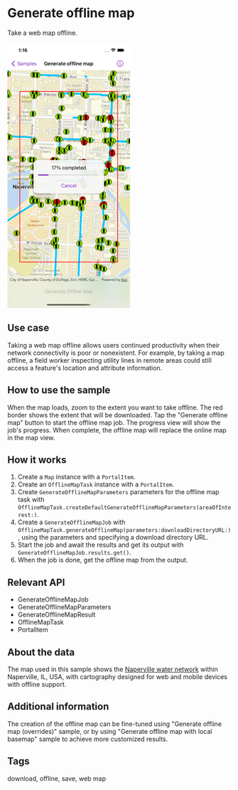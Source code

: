 # Generate offline map

Take a web map offline.

![Screenshot of generate offline map sample](generate-offline-map.png)

## Use case

Taking a web map offline allows users continued productivity when their network connectivity is poor or nonexistent. For example, by taking a map offline, a field worker inspecting utility lines in remote areas could still access a feature's location and attribute information.

## How to use the sample

When the map loads, zoom to the extent you want to take offline. The red border shows the extent that will be downloaded. Tap the "Generate offline map" button to start the offline map job. The progress view will show the job's progress. When complete, the offline map will replace the online map in the map view.

## How it works

1. Create a `Map` instance with a `PortalItem`.
2. Create an `OfflineMapTask` instance with a `PortalItem`.
3. Create `GenerateOfflineMapParameters` parameters for the offline map task with `OfflineMapTask.createDefaultGenerateOfflineMapParameters(areaOfInterest:)`.
4. Create a `GenerateOfflineMapJob` with `OfflineMapTask.generateOfflineMap(parameters:downloadDirectoryURL:)`, using the parameters and specifying a download directory URL.
5. Start the job and await the results and get its output with `GenerateOfflineMapJob.results.get()`.
6. When the job is done, get the offline map from the output.

## Relevant API

* GenerateOfflineMapJob
* GenerateOfflineMapParameters
* GenerateOfflineMapResult
* OfflineMapTask
* PortalItem

## About the data

The map used in this sample shows the [Naperville water network](https://arcgisruntime.maps.arcgis.com/home/item.html?id=acc027394bc84c2fb04d1ed317aac674) within Naperville, IL, USA, with cartography designed for web and mobile devices with offline support.

## Additional information

The creation of the offline map can be fine-tuned using "Generate offline map (overrides)" sample, or by using "Generate offline map with local basemap" sample to achieve more customized results.

## Tags

download, offline, save, web map